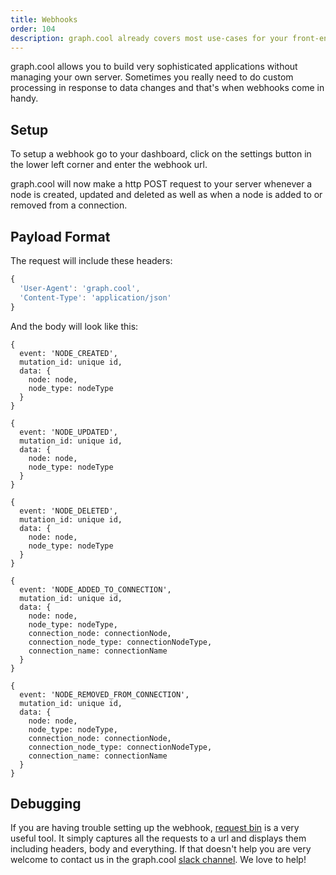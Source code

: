 ```yaml
---
title: Webhooks
order: 104
description: graph.cool already covers most use-cases for your front-end application. For specific use-cases where you really have to do complex processing operations triggered by data updates, webhooks are a simple yet powerful tool. Setting up a webhook URL is easily done and will result in a POST request that allows you to react whenever your data changes.
---
```


graph.cool allows you to build very sophisticated applications without managing your own server. Sometimes you really need to do custom processing in response to data changes and that's when webhooks come in handy.

## Setup

To setup a webhook go to your dashboard, click on the settings button in the lower left corner and enter the webhook url.

graph.cool will now make a http POST request to your server whenever a node is created, updated and deleted as well as when a node is added to or removed from a connection.

## Payload Format

The request will include these headers:

```javascript
{
  'User-Agent': 'graph.cool',
  'Content-Type': 'application/json'
}
```

And the body will look like this:

```plain
{
  event: 'NODE_CREATED',
  mutation_id: unique id,
  data: {
    node: node,
    node_type: nodeType
  }
}
```

```plain
{
  event: 'NODE_UPDATED',
  mutation_id: unique id,
  data: {
    node: node,
    node_type: nodeType
  }
}
```

```plain
{
  event: 'NODE_DELETED',
  mutation_id: unique id,
  data: {
    node: node,
    node_type: nodeType
  }
}
```

```plain
{
  event: 'NODE_ADDED_TO_CONNECTION',
  mutation_id: unique id,
  data: {
    node: node,
    node_type: nodeType,
    connection_node: connectionNode,
    connection_node_type: connectionNodeType,
    connection_name: connectionName
  }
}
```

```plain
{
  event: 'NODE_REMOVED_FROM_CONNECTION',
  mutation_id: unique id,
  data: {
    node: node,
    node_type: nodeType,
    connection_node: connectionNode,
    connection_node_type: connectionNodeType,
    connection_name: connectionName
  }
}
```

## Debugging

If you are having trouble setting up the webhook, [request bin](http://requestb.in/) is a very useful tool. It simply captures all the requests to a url and displays them including headers, body and everything. If that doesn't help you are very welcome to contact us in the graph.cool [slack channel](https://slack.graph.cool/). We love to help!
